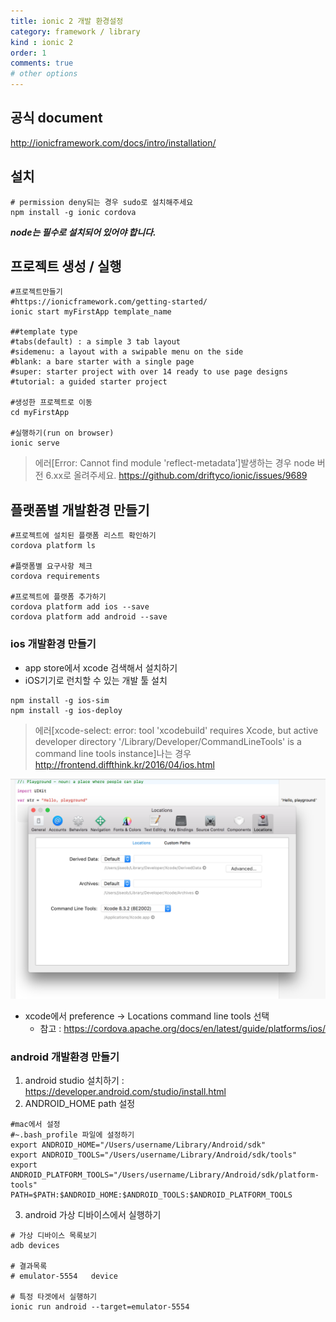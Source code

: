 ```yaml
---
title: ionic 2 개발 환경설정
category: framework / library
kind : ionic 2
order: 1
comments: true
# other options
---
```


## 공식 document
http://ionicframework.com/docs/intro/installation/

## 설치
```sbtshell
# permission deny되는 경우 sudo로 설치해주세요
npm install -g ionic cordova
```

***node는 필수로 설치되어 있어야 합니다.*** 

## 프로젝트 생성 / 실행

```sbtshell
#프로젝트만들기
#https://ionicframework.com/getting-started/
ionic start myFirstApp template_name

##template type
#tabs(default) : a simple 3 tab layout
#sidemenu: a layout with a swipable menu on the side
#blank: a bare starter with a single page
#super: starter project with over 14 ready to use page designs
#tutorial: a guided starter project

#생성한 프로젝트로 이동
cd myFirstApp

#실행하기(run on browser)
ionic serve
```

> 에러[Error: Cannot find module 'reflect-metadata’]발생하는 경우 node 버전 6.xx로 올려주세요.
> https://github.com/driftyco/ionic/issues/9689 

## 플랫폼별 개발환경 만들기

```sbtshell
#프로젝트에 설치된 플랫폼 리스트 확인하기
cordova platform ls

#플랫폼별 요구사항 체크
cordova requirements

#프로젝트에 플랫폼 추가하기
cordova platform add ios --save
cordova platform add android --save
```

### ios 개발환경 만들기

- app store에서 xcode 검색해서 설치하기
- iOS기기로 런치할 수 있는 개발 툴 설치
```sbtshell
npm install -g ios-sim
npm install -g ios-deploy
```

> 에러[xcode-select: error: tool 'xcodebuild' requires Xcode, but active developer directory '/Library/Developer/CommandLineTools' is a command line tools instance]나는 경우
> http://frontend.diffthink.kr/2016/04/ios.html

![ios_setting](/assets/ionic/ios_setting.png "ios 설정")

- xcode에서 preference -> Locations command line tools 선택
  - 참고 : https://cordova.apache.org/docs/en/latest/guide/platforms/ios/

### android 개발환경 만들기

1. android studio 설치하기 : https://developer.android.com/studio/install.html
2. ANDROID_HOME path 설정
```sbtshell
#mac에서 설정 
#~.bash_profile 파일에 설정하기
export ANDROID_HOME="/Users/username/Library/Android/sdk"
export ANDROID_TOOLS="/Users/username/Library/Android/sdk/tools"
export ANDROID_PLATFORM_TOOLS="/Users/username/Library/Android/sdk/platform-tools"
PATH=$PATH:$ANDROID_HOME:$ANDROID_TOOLS:$ANDROID_PLATFORM_TOOLS
```
3. android 가상 디바이스에서 실행하기
```sbtshell
# 가상 디바이스 목록보기
adb devices

# 결과목록
# emulator-5554   device

# 특정 타겟에서 실행하기
ionic run android --target=emulator-5554
```
